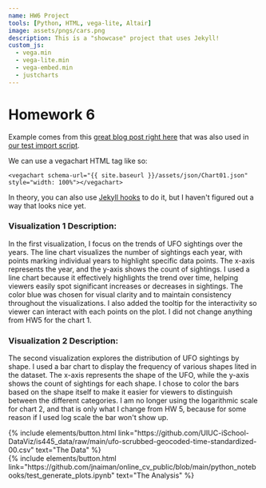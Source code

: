```yaml
---
name: HW6 Project
tools: [Python, HTML, vega-lite, Altair]
image: assets/pngs/cars.png
description: This is a "showcase" project that uses Jekyll!
custom_js:
  - vega.min
  - vega-lite.min
  - vega-embed.min
  - justcharts
---
```



# Homework 6

Example comes from this [great blog post right here](https://blog.4dcu.be/programming/2021/05/03/Interactive-Visualizations.html) that was also used in [our test import script](https://github.com/UIUC-iSchool-DataViz/is445_bcubcg_fall2022/blob/main/week01/test_imports_week01.ipynb).

We can use a vegachart HTML tag like so:

```
<vegachart schema-url="{{ site.baseurl }}/assets/json/Chart01.json" style="width: 100%"></vegachart>
```

In theory, you can also use [Jekyll hooks](https://jekyllrb.com/docs/plugins/hooks/) to do it, but I haven't figured out a way that looks nice yet.


<vegachart schema-url="{{ site.baseurl }}/assets/json/Chart01.json" style="width: 100%"></vegachart>

<vegachart schema-url="{{ site.baseurl }}/assets/json/Chart02.json" style="width: 100%"></vegachart>

### Visualization 1 Description:
In the first visualization, I focus on the trends of UFO sightings over the years.
 The line chart visualizes the number of sightings each year,
  with points marking individual years to highlight specific data points. 
  The x-axis represents the year, and the y-axis shows the count of sightings. 
  I used a line chart because it effectively highlights the trend over time, 
  helping viewers easily spot significant increases or decreases in sightings. 
  The color blue was chosen for visual clarity and to maintain consistency throughout the visualizations. I also added the tooltip for the interactivity so viewer can interact with each points on the plot. I did not change anything from HW5 for the chart 1.

### Visualization 2 Description:
The second visualization explores the distribution of UFO sightings by shape. 
I used a bar chart to display the frequency of various shapes lited in the dataset. 
The x-axis represents the shape of the UFO, while the y-axis shows the count of sightings for each shape. I chose to color the bars based on the shape itself to make it easier for viewers to distinguish
between the different categories. I am no longer using the logarithmic scale for chart 2, and that is only what I change from HW 5, because for some reason if I used log scale the bar won't show up.


<!-- these are written in a combo of html and liquid --> 

<div class="left">
{% include elements/button.html link="https://github.com/UIUC-iSchool-DataViz/is445_data/raw/main/ufo-scrubbed-geocoded-time-standardized-00.csv" text="The Data" %}
</div>

<div class="right">
{% include elements/button.html link="https://github.com/jnaiman/online_cv_public/blob/main/python_notebooks/test_generate_plots.ipynb" text="The Analysis" %}
</div>

